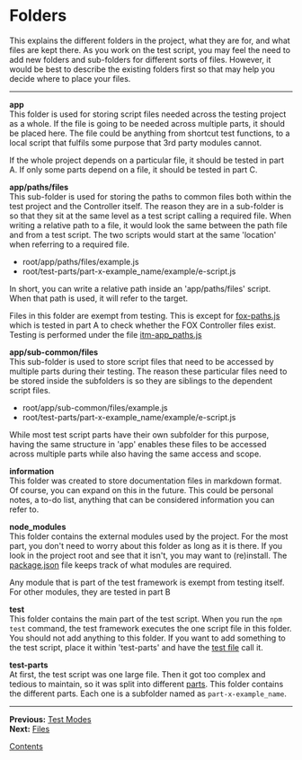 # Folders

This explains the different folders in the project, what they are for, and what files are kept there. As you work on the test script, you may feel the need to add new folders and sub-folders for different sorts of files. However, it would be best to describe the existing folders first so that may help you decide where to place your files.

---

**app**  
This folder is used for storing script files needed across the testing project as a whole. If the file is going to be needed across multiple parts, it should be placed here. The file could be anything from shortcut test functions, to a local script that fulfils some purpose that 3rd party modules cannot. 

If the whole project depends on a particular file, it should be tested in part A. If only some parts depend on a file, it should be tested in part C.

**app/paths/files**  
This sub-folder is used for storing the paths to common files both within the test project and the Controller itself. The reason they are in a sub-folder is so that they sit at the same level as a test script calling a required file. When writing a relative path to a file, it would look the same between the path file and from a test script. The two scripts would start at the same 'location' when referring to a required file.

* root/app/paths/files/example.js
* root/test-parts/part-x-example_name/example/e-script.js

In short, you can write a relative path inside an 'app/paths/files' script. When that path is used, it will refer to the target.

Files in this folder are exempt from testing. This is except for [fox-paths.js](../app/paths/files/fox-paths.js) which is tested in part A to check whether the FOX Controller files exist. Testing is performed under the file [itm-app_paths.js](../test-parts/part-a-common_data/items/itm-app_paths.js)

**app/sub-common/files**  
This sub-folder is used to store script files that need to be accessed by multiple parts during their testing. The reason these particular files need to be stored inside the subfolders is so they are siblings to the dependent script files.

* root/app/sub-common/files/example.js
* root/test-parts/part-x-example_name/example/e-script.js

While most test script parts have their own subfolder for this purpose, having the same structure in 'app' enables these files to be accessed across multiple parts while also having the same access and scope.

**information**  
This folder was created to store documentation files in markdown format. Of course, you can expand on this in the future. This could be personal notes, a to-do list, anything that can be considered information you can refer to.

**node_modules**  
This folder contains the external modules used by the project. For the most part, you don't need to worry about this folder as long as it is there. If you look in the project root and see that it isn't, you may want to (re)install. The [package.json](../package.json) file keeps track of what modules are required.

Any module that is part of the test framework is exempt from testing itself. For other modules, they are tested in part B

**test**  
This folder contains the main part of the test script. When you run the `npm test` command, the test framework executes the one script file in this folder. You should not add anything to this folder. If you want to add something to the test script, place it within 'test-parts' and have the [test file](../test/fox-test-main.js) call it.

**test-parts**  
At first, the test script was one large file. Then it got too complex and tedious to maintain, so it was split into different [parts](./parts.md). This folder contains the different parts. Each one is a subfolder named as `part-x-example_name`.

---

**Previous:** [Test Modes](./modes.md)  
**Next:** [Files](./files.md)

[Contents](./readme.md)

